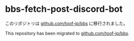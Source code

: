 # bbs-fetch-post-discord-bot

このリポジトリは [github.com/toof-jp/bbs](https://github.com/toof-jp/bbs) に移行されました。

This repository has been migrated to [github.com/toof-jp/bbs](https://github.com/toof-jp/bbs).